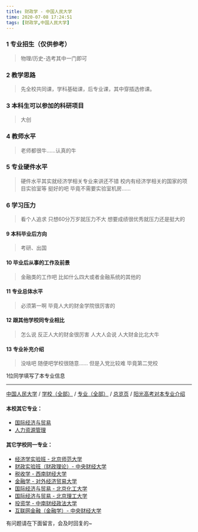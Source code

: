 ```yaml
---
title: 财政学 - 中国人民大学
time: 2020-07-08 17:24:51
tags: [财政学,中国人民大学]
---
```

### 1 专业招生（仅供参考）  
> 物理/历史-选考其中一门即可


### 2 教学思路
> 先全校共同课，学科基础课，后专业课，其中穿插选修课。


### 3 本科生可以参加的科研项目
>  大创


### 4 教师水平
> 老师都很牛……认真的牛


### 5 专业硬件水平
> 硬件水平其实就经济学相关专业来讲还不错 校内有经济学相关的国家的项目实验室等 挺好的吧 毕竟不需要实验室机房……


### 6 学习压力
> 看个人追求 只想60分万岁就压力不大 想要成绩很优秀就压力还是挺大的


#### 9 本科毕业后方向
> 考研、出国


#### 10 毕业后从事的工作及前景
> 金融类的工作吧 比如什么四大或者金融系统的其他的


#### 11 专业总体水平
> 必须第一啊 毕竟人大的财金学院很厉害的


#### 12 跟其他学校同专业相比
> 怎么说 反正人大的财金很厉害 人大人会说 人大财金比北大牛


#### 13 专业补充介绍
> 没啥吧 随便吧学校很随意…… 但是入党比较难 毕竟第二党校

1位同学填写了本专业信息
***
[中国人民大学](https://univgo.github.io/2020/07/08/64ca2a715b4f) / [学校（全部）](https://univgo.github.io/2020/07/08/3efa6bcca419) / [专业（全部）](https://univgo.github.io/2020/07/08/2d4c6d3552c2) / [总览页](https://univgo.github.io/2020/07/08/445daeb4fa00) / [阳光高考对本专业介绍](http://gaokao.chsi.com.cn/sch/zyk/view.do?schId=73394522&specId=73381087
)
#### 本校其它专业：
- [国际经济与贸易](https://univgo.github.io/2020/07/08/8b305bffe600)
- [人力资源管理](https://univgo.github.io/2020/07/08/41834b719bbb)

#### 其它学校同一专业：
- [经济学实验班 - 北京师范大学](https://univgo.github.io/2020/07/08/905157b079f8)
- [财政实验班（财政理论）- 中央财经大学](https://univgo.github.io/2020/07/08/543b7d175909)
- [税收学 - 西南财经大学](https://univgo.github.io/2020/07/08/428c6ac632e9)
- [金融学 - 对外经济贸易大学](https://univgo.github.io/2020/07/08/bc445a9150dc)
- [国际经济与贸易 - 北京化工大学](https://univgo.github.io/2020/07/08/f143f17287d2)
- [国际经济与贸易 - 北京理工大学](https://univgo.github.io/2020/07/08/ebab770158ac)
- [投资学 - 中南财经政法大学](https://univgo.github.io/2020/07/08/7d16092614fe)
- [互联网金融（金融学）- 中央财经大学](https://univgo.github.io/2020/07/08/6125dd390a4c)


有问题请在下面留言，会及时回复的~